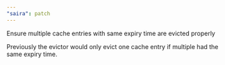```yaml
---
"saira": patch
---
```


Ensure multiple cache entries with same expiry time are evicted properly

Previously the evictor would only evict one cache entry if multiple had the same expiry time.
